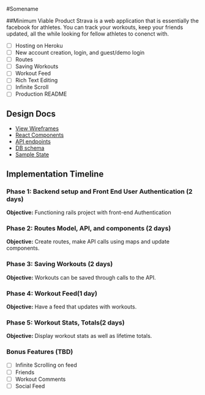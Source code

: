 #Somename

##Minimum Viable Product
Strava is a web application that is essentially the facebook for athletes. You can track your workouts, keep your friends updated, all the while looking for fellow athletes to conenct with.


- [ ] Hosting on Heroku
- [ ] New account creation, login, and guest/demo login
- [ ] Routes
- [ ] Saving Workouts
- [ ] Workout Feed
- [ ] Rich Text Editing
- [ ] Infinite Scroll
- [ ] Production README
<!-- [sample](docs/production_readme.md) -->



## Design Docs
* [View Wireframes][wireframes]
* [React Components][components]
* [API endpoints][api-endpoints]
* [DB schema][schema]
* [Sample State][sample-state]

[wireframes]: wireframes
[components]: component-hierarchy.md
[sample-state]: sample-state.md
[api-endpoints]: api-endpoints.md
[schema]: schema.md


## Implementation Timeline

### Phase 1: Backend setup and Front End User Authentication (2 days)

**Objective:** Functioning rails project with front-end Authentication

### Phase 2: Routes Model, API, and components (2 days)

**Objective:** Create routes, make API calls using maps and update components.

### Phase 3: Saving Workouts (2 days)

**Objective:** Workouts can be saved through calls to the API.

### Phase 4: Workout Feed(1 day)

**Objective:** Have a feed that updates with workouts.

### Phase 5: Workout Stats, Totals(2 days)

**Objective:** Display workout stats as well as lifetime totals.

### Bonus Features (TBD)
- [ ] Infinite Scrolling on feed
- [ ] Friends
- [ ] Workout Comments
- [ ] Social Feed
